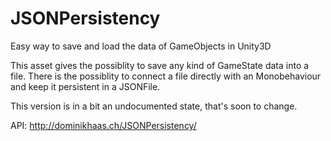 # JSONPersistency
Easy way to save and load the data of GameObjects in Unity3D

This asset gives the possiblity to save any kind of GameState data into a file.
There is the possiblity to connect a file directly with an Monobehaviour and keep it persistent in a JSONFile.

This version is in a bit an undocumented state, that's soon to change.

API:
http://dominikhaas.ch/JSONPersistency/

